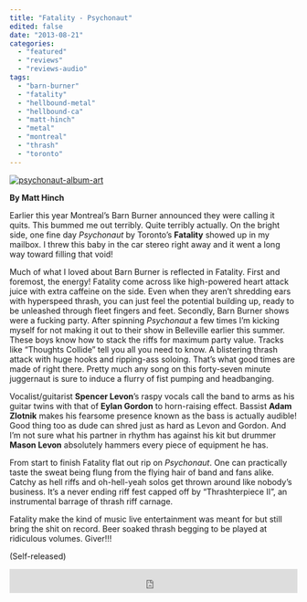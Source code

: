 ```yaml
---
title: "Fatality - Psychonaut"
edited: false
date: "2013-08-21"
categories:
  - "featured"
  - "reviews"
  - "reviews-audio"
tags:
  - "barn-burner"
  - "fatality"
  - "hellbound-metal"
  - "hellbound-ca"
  - "matt-hinch"
  - "metal"
  - "montreal"
  - "thrash"
  - "toronto"
---
```


[![psychonaut-album-art](http://www.hellbound.ca/wp-content/uploads/2013/08/psychonaut-album-art.jpg)](http://www.hellbound.ca/wp-content/uploads/2013/08/psychonaut-album-art.jpg)

**By Matt Hinch**

Earlier this year Montreal’s Barn Burner announced they were calling it quits. This bummed me out terribly. Quite terribly actually. On the bright side, one fine day _Psychonaut_ by Toronto’s **Fatality** showed up in my mailbox. I threw this baby in the car stereo right away and it went a long way toward filling that void!

Much of what I loved about Barn Burner is reflected in Fatality. First and foremost, the energy! Fatality come across like high-powered heart attack juice with extra caffeine on the side. Even when they aren’t shredding ears with hyperspeed thrash, you can just feel the potential building up, ready to be unleashed through fleet fingers and feet. Secondly, Barn Burner shows were a fucking party. After spinning _Psychonaut_ a few times I’m kicking myself for not making it out to their show in Belleville earlier this summer. These boys know how to stack the riffs for maximum party value. Tracks like “Thoughts Collide” tell you all you need to know. A blistering thrash attack with huge hooks and ripping-ass soloing. That’s what good times are made of right there. Pretty much any song on this forty-seven minute juggernaut is sure to induce a flurry of fist pumping and headbanging.

Vocalist/guitarist **Spencer Levon**’s raspy vocals call the band to arms as his guitar twins with that of **Eylan Gordon** to horn-raising effect. Bassist **Adam Zlotnik** makes his fearsome presence known as the bass is actually audible! Good thing too as dude can shred just as hard as Levon and Gordon. And I’m not sure what his partner in rhythm has against his kit but drummer **Mason Levon** absolutely hammers every piece of equipment he has.

From start to finish Fatality flat out rip on _Psychonaut_. One can practically taste the sweat being flung from the flying hair of band and fans alike. Catchy as hell riffs and oh-hell-yeah solos get thrown around like nobody’s business. It’s a never ending riff fest capped off by “Thrashterpiece II”, an instrumental barrage of thrash riff carnage.

Fatality make the kind of music live entertainment was meant for but still bring the shit on record. Beer soaked thrash begging to be played at ridiculous volumes. Giver!!!

(Self-released)

<iframe style="border: 0; width: 100%; height: 42px;" src="http://bandcamp.com/EmbeddedPlayer/album=1964978119/size=small/bgcol=ffffff/linkcol=0687f5/transparent=true/" seamless=""><a href="http://fatality.bandcamp.com/album/psychonaut">Psychonaut by Fatality</a></iframe>
